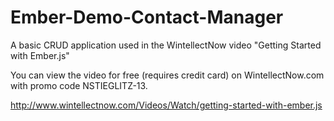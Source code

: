 Ember-Demo-Contact-Manager
==========================

A basic CRUD application used in the WintellectNow video "Getting Started with Ember.js"

You can view the video for free (requires credit card) on WintellectNow.com with promo code NSTIEGLITZ-13.

http://www.wintellectnow.com/Videos/Watch/getting-started-with-ember.js
